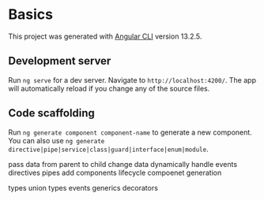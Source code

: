 # Basics

This project was generated with [Angular CLI](https://github.com/angular/angular-cli) version 13.2.5.

## Development server

Run `ng serve` for a dev server. Navigate to `http://localhost:4200/`. The app will automatically reload if you change any of the source files.

## Code scaffolding

Run `ng generate component component-name` to generate a new component. You can also use `ng generate directive|pipe|service|class|guard|interface|enum|module`.

<!-- app -->

<!-- entry point  -->

<!-- app.module.ts -->

<!-- app.component.ts -->

<!-- app.component.html -->

<!-- app.component.css --> 

pass data from parent to child 
change data dynamically
handle events
directives
pipes
add components
lifecycle
compoenet generation

<!-- ts basics -->
types union types
events
generics
decorators

